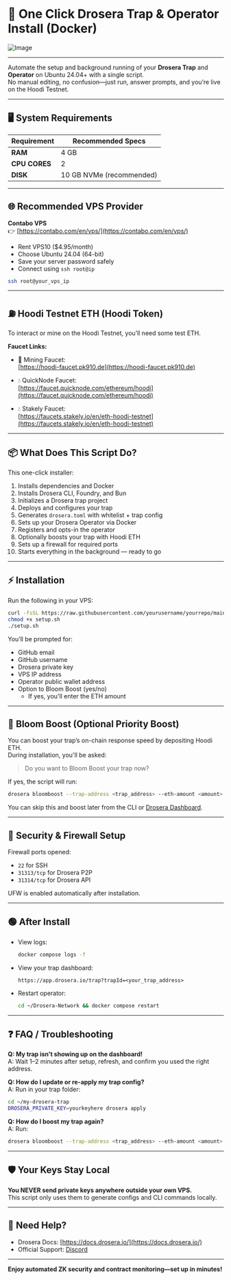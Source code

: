 # 🚀 One Click Drosera Trap & Operator Install (Docker)

![Image](https://github.com/user-attachments/assets/0458cd13-e731-45b6-a18f-9abf7b51bdf3)

---

Automate the setup and background running of your **Drosera Trap** and **Operator** on Ubuntu 24.04+ with a single script.  
No manual editing, no confusion—just run, answer prompts, and you’re live on the Hoodi Testnet.

---

## 🖥️ System Requirements

| Requirement     | Recommended Specs         |
|-----------------|--------------------------|
| **RAM**         | 4 GB                     |
| **CPU CORES**   | 2                        |
| **DISK**        | 10 GB NVMe (recommended) |

---

## 🌐 Recommended VPS Provider

**Contabo VPS**  
👉 [https://contabo.com/en/vps/](https://contabo.com/en/vps/)

- Rent VPS10 ($4.95/month)
- Choose Ubuntu 24.04 (64-bit)
- Save your server password safely
- Connect using `ssh root@ip`

```bash
ssh root@your_vps_ip
```

---

## ⛽ Hoodi Testnet ETH (Hoodi Token)

To interact or mine on the Hoodi Testnet, you’ll need some test ETH.

**Faucet Links:**

- 🔨 Mining Faucet:  
  [https://hoodi-faucet.pk910.de](https://hoodi-faucet.pk910.de)

- 💧 QuickNode Faucet:  
  [https://faucet.quicknode.com/ethereum/hoodi](https://faucet.quicknode.com/ethereum/hoodi)

- 💧 Stakely Faucet:  
  [https://faucets.stakely.io/en/eth-hoodi-testnet](https://faucets.stakely.io/en/eth-hoodi-testnet)

---

## 📦 What Does This Script Do?

This one-click installer:

1. Installs dependencies and Docker
2. Installs Drosera CLI, Foundry, and Bun
3. Initializes a Drosera trap project
4. Deploys and configures your trap
5. Generates `drosera.toml` with whitelist + trap config
6. Sets up your Drosera Operator via Docker
7. Registers and opts-in the operator
8. Optionally boosts your trap with Hoodi ETH
9. Sets up a firewall for required ports
10. Starts everything in the background — ready to go

---

## ⚡️ Installation

Run the following in your VPS:

```bash
curl -fsSL https://raw.githubusercontent.com/yourusername/yourrepo/main/setup.sh -o setup.sh
chmod +x setup.sh
./setup.sh
```

You’ll be prompted for:

- GitHub email
- GitHub username
- Drosera private key
- VPS IP address
- Operator public wallet address
- Option to Bloom Boost (yes/no)
  - If yes, you'll enter the ETH amount

---

## 🌸 Bloom Boost (Optional Priority Boost)

You can boost your trap’s on-chain response speed by depositing Hoodi ETH.  
During installation, you'll be asked:

> Do you want to Bloom Boost your trap now?

If yes, the script will run:

```bash
drosera bloomboost --trap-address <trap_address> --eth-amount <amount>
```

You can skip this and boost later from the CLI or [Drosera Dashboard](https://app.drosera.io).

---

## 🔐 Security & Firewall Setup

Firewall ports opened:

- `22` for SSH
- `31313/tcp` for Drosera P2P
- `31314/tcp` for Drosera API

UFW is enabled automatically after installation.

---

## 🟢 After Install

- View logs:  
  ```bash
  docker compose logs -f
  ```

- View your trap dashboard:  
  ```
  https://app.drosera.io/trap?trapId=<your_trap_address>
  ```

- Restart operator:  
  ```bash
  cd ~/Drosera-Network && docker compose restart
  ```

---

## ❓ FAQ / Troubleshooting

**Q: My trap isn’t showing up on the dashboard!**  
A: Wait 1–2 minutes after setup, refresh, and confirm you used the right address.

**Q: How do I update or re-apply my trap config?**  
A: Run in your trap folder:
```bash
cd ~/my-drosera-trap
DROSERA_PRIVATE_KEY=yourkeyhere drosera apply
```

**Q: How do I boost my trap again?**  
A: Run:
```bash
drosera bloomboost --trap-address <trap_address> --eth-amount <amount>
```

---

## 🛡️ Your Keys Stay Local

**You NEVER send private keys anywhere outside your own VPS.**  
This script only uses them to generate configs and CLI commands locally.

---

## 🙋 Need Help?

- Drosera Docs: [https://docs.drosera.io/](https://docs.drosera.io/)
- Official Support: [Discord](https://discord.gg/drosera)

---

**Enjoy automated ZK security and contract monitoring—set up in minutes!**
